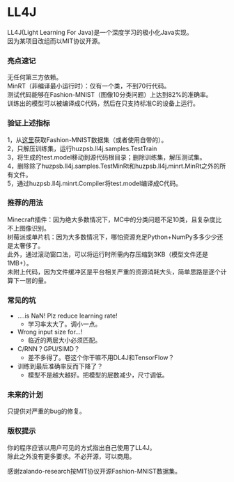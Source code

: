# LL4J

LL4J(Light Learning For Java)是一个深度学习的极小化Java实现。  
因为某项目改组而以MIT协议开源。

### 亮点速记

无任何第三方依赖。  
MinRT（非编译最小运行时）：仅有一个类，不到70行代码。  
测试代码能够在Fashion-MNIST（图像10分类问题）上达到82%的准确率。  
训练出的模型可以被编译成C代码，然后在只支持标准C的设备上运行。

### 验证上述指标

1，从[这里](https://www.kaggle.com/datasets/zalando-research/fashionmnist)获取Fashion-MNIST数据集（或者使用自带的）。  
2，只解压训练集，运行huzpsb.ll4j.samples.TestTrain  
3，将生成的test.model移动到源代码根目录；删除训练集，解压测试集。  
4，删除除了huzpsb.ll4j.samples.TestMinRt和huzpsb.ll4j.minrt.MinRt之外的所有文件。  
5，通过huzpsb.ll4j.minrt.Compiler将test.model编译成C代码。

### 推荐的用法

Minecraft插件：因为绝大多数情况下，MC中的分类问题不足10类，且复杂度比不上图像识别。  
树莓派或单片机：因为大多数情况下，哪怕资源充足Python+NumPy多多少少还是太奢侈了。  
此外，通过滚动窗口法，可以将运行时所需内存压缩到3KB（模型文件还是1MB+）。  
未附上代码，因为文件缓冲区是平台相关严重的资源消耗大头，简单思路是逐个计算下一层的量。

### 常见的坑

- ....is NaN! Plz reduce learning rate!
    - 学习率太大了。调小一点。
- Wrong input size for...!
    - 临近的两层大小必须匹配。
- C/RNN？GPU/SIMD？
    - 差不多得了。卷这个你干嘛不用DL4J和TensorFlow？
- 训练到最后准确率反而下降了？
    - 模型不是越大越好。把模型的层数减少，尺寸调低。

### 未来的计划

只提供对严重的bug的修复。

### 版权提示

你的程序应该以用户可见的方式指出自己使用了LL4J。  
除此之外没有更多要求。不必开源，可以商用。  

感谢zalando-research按MIT协议开源Fashion-MNIST数据集。  
